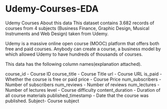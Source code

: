 # Udemy-Courses-EDA

Udemy Courses
About this data
This dataset contains 3.682 records of courses from 4 subjects (Business Finance, Graphic Design, Musical Instruments and Web Design) taken from Udemy.

Udemy is a massive online open course (MOOC) platform that offers both free and paid courses. Anybody can create a course, a business model by which allowed Udemy to have hundreds of thousands of courses.

This data has the following column names(explanation attached).

course_id - Course ID
course_title - Course Title
url - Course URL
is_paid - Whether the course is free or paid
price - Course Price
num_subscribers - Number of subscribers
num_reviews - Number of reviews
num_lectures - Number of lectures
level - Course difficulty
content_duration - Duration of all course materials
published_timestamp - Date that the course was published.
Subject- Course subject
